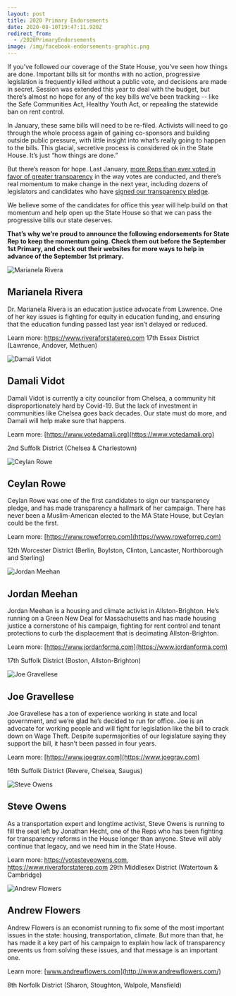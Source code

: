 ```yaml
---
layout: post
title: 2020 Primary Endorsements
date: 2020-08-10T19:47:11.920Z
redirect_from:
  - /2020PrimaryEndorsements
image: /img/facebook-endorsements-graphic.png
---
```

If you’ve followed our coverage of the State House, you’ve seen how things are done. Important bills sit for months with no action, progressive legislation is frequently killed without a public vote, and decisions are made in secret. Session was extended this year to deal with the budget, but there’s almost no hope for any of the key bills we’ve been tracking -- like the Safe Communities Act, Healthy Youth Act, or repealing the statewide ban on rent control.

In January, these same bills will need to be re-filed. Activists will need to go through the whole process again of gaining co-sponsors and building outside public pressure, with little insight into what’s really going to happen to the bills. This glacial, secretive process is considered ok in the State House. It’s just “how things are done.”

But there’s reason for hope. Last January, [more Reps than ever voted in favor of greater transparency](https://actonmass.org/post/2019/03/05/votes) in the way votes are conducted, and there’s real momentum to make change in the next year, including dozens of legislators and candidates who have [signed our transparency pledge](http://www.actonmass.org/pledge).

We believe some of the candidates for office this year will help build on that momentum and help open up the State House so that we can pass the progressive bills our state deserves.

**That’s why we’re proud to announce the following endorsements for State Rep to keep the momentum going. Check them out before the September 1st Primary, and check out their websites for more ways to help in advance of the September 1st primary.**



![Marianela Rivera](/img/riverasm.jpg "Marianela Rivera")

## Marianela Rivera

Dr. Marianela Rivera is an education justice advocate from Lawrence. One of her key issues is fighting for equity in education funding, and ensuring that the education funding passed last year isn’t delayed or reduced.

Learn more: https://www.riveraforstaterep.com
17th Essex District (Lawrence, Andover, Methuen)

![Damali Vidot](/img/vidotsm.jpg "Damali Vidot")

## Damali Vidot

Damali Vidot is currently a city councilor from Chelsea, a community hit disproportionately hard by Covid-19. But the lack of investment in communities like Chelsea goes back decades. Our state must do more, and Damali will help make sure that happens.

Learn more: [https://www.votedamali.org](https://www.votedamali.org)

2nd Suffolk District (Chelsea & Charlestown)

![Ceylan Rowe](/img/rowesm.jpg "Ceylan Rowe")

## Ceylan Rowe

Ceylan Rowe was one of the first candidates to sign our transparency pledge, and has made transparency a hallmark of her campaign. There has never been a Muslim-American elected to the MA State House, but Ceylan could be the first.

Learn more: [https://www.roweforrep.com](https://www.roweforrep.com)

12th Worcester District (Berlin, Boylston, Clinton, Lancaster, Northborough and Sterling)

![Jordan Meehan](/img/meehansm.jpg "Jordan Meehan")

## Jordan Meehan

Jordan Meehan is a housing and climate activist in Allston-Brighton. He’s running on a Green New Deal for Massachusetts and has made housing justice a cornerstone of his campaign, fighting for rent control and tenant protections to curb the displacement that is decimating Allston-Brighton.

Learn more: [https://www.jordanforma.com](https://www.jordanforma.com)

17th Suffolk District (Boston, Allston-Brighton)

![Joe Gravellese](/img/gravellesesm.jpg "Joe Gravellese")

## Joe Gravellese

Joe Gravellese has a ton of experience working in state and local government, and we’re glad he’s decided to run for office. Joe is an advocate for working people and will fight for legislation like the bill to crack down on Wage Theft. Despite supermajorities of our legislature saying they support the bill, it hasn’t been passed in four years.

Learn more: [https://www.joegrav.com](https://www.joegrav.com)

16th Suffolk District (Revere, Chelsea, Saugus)

![Steve Owens](/img/owenssm.jpg "Steve Owens")

## Steve Owens

As a transportation expert and longtime activist, Steve Owens is running to fill the seat left by Jonathan Hecht, one of the Reps who has been fighting for transparency reforms in the House longer than anyone. Steve will ably continue that legacy, and we need him in the State House.

Learn more: https://votesteveowens.com, https://www.riveraforstaterep.com
29th Middlesex District (Watertown & Cambridge)

![Andrew Flowers](/img/flowerssm.jpg "Andrew Flowers")

## Andrew Flowers

Andrew Flowers is an economist running to fix some of the most important issues in the state: housing, transportation, climate. But more than that, he has made it a key part of his campaign to explain how lack of transparency prevents us from solving these issues, and that message is an important one.

Learn more: [www.andrewflowers.com](http://www.andrewflowers.com/)

8th Norfolk District (Sharon, Stoughton, Walpole, Mansfield)
